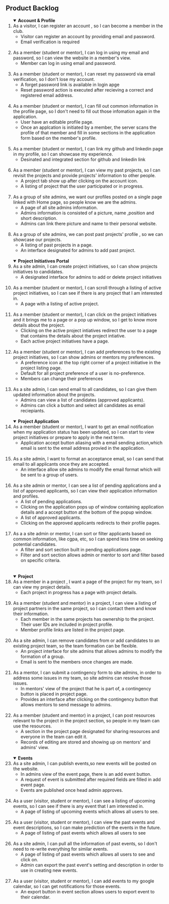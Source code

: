 ## Product Backlog

<ol>
<details open>
<summary><strong>Account & Profile</strong></summary>
    <li>As a visitor, I can register an account , so I can become a member in the club.
    <ul>
        <li>Visitor can register an account by providing email and password.</li>
        <li>Email verification is required</li>
    </ul>
    <br>
    <li>As a member (student or mentor), I can log in using my email and password, so I can view the website in a member's view.
    <ul>
        <li>Member can log in using email and password.</li>
    </ul>
    </li>
    <br>
    </ul>
    <li>As a member (student or mentor), I can reset my password via email verification, so I don't lose my account.
    <ul>
        <li>A forget password link is available in login apge</li>
        <li>Reset password action is executed after recieving a correct and registered email address.</li>
    </ul>
    </li>
    <br>
    <li>As a member (student or mentor), I can fill out common information in the profile page, so I don't need to fill out those infomation again in the application.
    <ul>
        <li>User have an editable profile page.</li>
        <li>Once an applcation is initiated by a member, the server scans the profile of that member and fill in some sections in the application form based on the member's profile.</li>
    </ul>
    </li>
    <br>
    <li>As a member (student or mentor), I can link my github and linkedin page in my profile, so I can showcase my experience.
    <ul>
        <li>Desinated and integrated section for github and linkedin link</li>
    </ul>
    </li>
    <br>
    <li>As a member (student or mentor), I can view my past projects, so I can revisit the projects and provide projects' information to other people.
    <ul>
        <li>A project tab show up after clicking on the account icon.</li>
        <li>A listing of project that the user participated or in progress.</li>
    </ul>
    </li>
    <br>
    <li>As a group of site admins, we want our profiles posted on a single page linked with Home page, so people know we are the admins.
    <ul>
        <li>A page of all site admins information.</li>
        <li>Admins information is consisted of a picture, name ,position and short description.</li>
        <li>Admins can link there picture and name to their personal website.</li>
    </ul>
    </li>
    <br>
    <li>As a group of site admins, we can post past projects' profile , so we can showcase our projects.
    <ul>
        <li>A listing of past projects in a page.</li>
        <li>An interface designated for admins to add past project.</li>
    </ul>
    </li>
</details>
<br>
<details open>
<summary><strong>Project Initiatives Portal</strong></summary>
    <li>As a site admin, I can create project initiatives, so I can show projects initiatives to candidates.
    <ul>
        <li>A designated interface for admins to add or delete project initiatives</li>
    </ul>
    </li>
    <br>
    <li>As a member (student or mentor), I can scroll through a listing of active project initiatives, so I can see if there is any project that I am interested in.
    <ul>
        <li>A page with a listing of active project.</li>
    </ul>
    </li>
    <br>
    <li>As a member (student or mentor), I can click on the project initiatives and it brings me to a page or a pop up window, so I get to know more details about the project.
    <ul>
        <li>Clicking on the active project intiatives redirect the user to a page that contains the details about the project intiative.</li>
        <li>Each active project initiatives have a page.</li>
    </ul>
    </li>
    <br>
    <li>As a member (student or mentor), I can add preferences to the existing project initiatives, so I can show admins or mentors my preferences.
    <ul>
        <li>A preference icon at the top right corner of a project initiative in the project listing page.</li>
        <li>Default for all project preference of a user is no-preference.</li>
        <li>Members can change their preferences</li>
    </ul>
    </li>
    <br>
    <li>As a site admin, I can send email to all candidates, so I can give them updated information about the projects.
    <ul>
        <li>Admins can view a list of candidates (approved applicants).</li>
        <li>Admins can click a button and select all candidates as email reciepiants.</li>
    </ul>
    </li>
</details>
<br>
<details open>
<summary><strong>Project Application</strong></summary>
    <li>As a member (student or mentor), I want to get an email notification when my application status has been updated, so I can start to view project initiatives or prepare to apply in the next term.
    <ul>
        <li>Application accept button aliasing with a email sending action,which email is sent to the email address provied in the application.</li>
    </ul>
    </li>
    <br>
    <li>As a site admin, I want to format an acceptance email, so I can send that email to all applicants once they are accepted.
    <ul>
        <li>An interface allow site admins to modify the email format which will be sent to a group of users.</li>
    </ul>
    </li>
    <br>
    <li>As a site admin or mentor, I can see a list of pending applications and a list of approved applicants, so I can view their application information and profiles.
    <ul>
        <li>A list of pending applications.</li>
        <li>Clicking on the application pops up of window containing application details and a accept button at the bottom of the popup window.</li>
        <li>A list of approved applicants.</li>
        <li>Clicking on the approved applicants redirects to their profile pages.</li>
    </ul>
    </li>
    <br>
    <li>As a a site admin or mentor, I can sort or filter applicants based on common information, like cgpa, etc, so I can spend less time on seeking potential candidates.
    <ul>
        <li>A filter and sort section built in pending applications page.</li>
        <li>Filter and sort section allows admin or mentor to sort and filter based on specific criteria.</li>
    </ul>
    </li>
    <br>
</details>
<br>
<details open>
<summary><strong>Project</strong></summary>
    <li>As a member in a project , I want a page of the project for my team, so I can view my project details.
    <ul>
        <li>Each project in progress has a page with project details.</li>
    </ul>
    </li>
    <br>
    <li>As a member (student and mentor) in a project, I can view a listing of project partners in the same project, so I can contact them and know their information.
    <ul>
        <li>Each member in the same projects has ownership to the project. Their user IDs are included in project profile.</li>
        <li>Member profile links are listed in the project page.</li>
    </ul>
    </li>
    <br>
    <li>As a site admin, I can remove candidates from or add candidates to an existing project team, so the team formation can be flexible.
    <ul>
        <li>An project interface for site admins that allows admins to modify the formation of a group.</li>
        <li>Email is sent to the members once changes are made.</li>
    </ul>
    </li>
    <br>
    <li>As a mentor, I can submit a contingency form to site admins, in order to address some issues in my team, so site admins can resolve those issues.
    <ul>
        <li>In mentors' view of the project that he is part of, a contingency button is placed in project page.</li>
        <li>Provides an interface after clicking on the contingency button that allows mentors to send message to admins.</li>
    </ul>
    </li>
    <br>
    <li>As a member (student and mentor) in a project, I can post resources relevant to the project in the project section, so people in my team can use the resources.
    <ul>
        <li>A section in the project page designated for sharing resources and everyone in the team can edit it.</li>
        <li>Records of editing are stored and showing up on mentors' and admins' view.</li>
    </ul>
    </li>
</details>
<br>
<details open>
<summary><strong>Events</strong></summary>
    <li>As a site admin, I can publish events,so new events will be posted on the website.
    <ul>
        <li>In admins view of the event page, there is an add event button.</li>
        <li>A request of event is submitted after required fields are filled in add event page.</li>
        <li>Events are published once head admin approves.</li>
    </ul>
    </li>
    <br>
    <li>As a user (visitor, student or mentor), I can see a listing of upcoming events, so I can see if there is any event that I am interested in.
    <ul>
        <li>A page of listing of upcoming events which allows all users to see.</li>
    </ul>
    </li>
    <br>
    <li>As a user (visitor, student or mentor), I can view the past events and event descriptions, so I can make prediction of the events in the future.
    <ul>
        <li>A page of listing of past events which allows all users to see</li>
    </ul>
    </li>
    <br>
    <li>As a site admin, I can pull all the information of past events, so I don't need to re-write everything for similar events.
    <ul>
        <li>A page of listing of past events which allows all users to see and click on.</li>
        <li>Admin can export the past event's setting and description in order to use in creating new events.</li>
    </ul>
    </li>
    <br>
    <li>As a user (visitor, student or mentor), I can add events to my google calendar, so I can get notifications for those events.
    <ul>
        <li>An export button in event section allows users to export event to their calendar.</li>
    </ul>
    </li>
    <br>
</details>
<br>
</ol>

